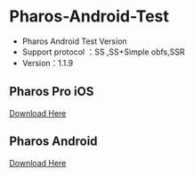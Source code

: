 # Pharos-Android-Test
* Pharos Android Test Version
* Support protocol ：SS ,SS+Simple obfs,SSR
* Version：1.1.9


## Pharos Pro iOS
[Download Here](https://apps.apple.com/app/pharos-pro/id1456610173)


## Pharos Android 
 
 [Download Here](https://github.com/PharosVip/Pharos-Android-Test/releases)
